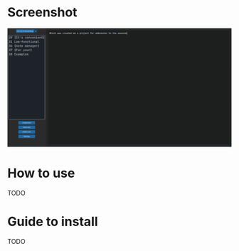 # Screenshot

![Screenshot](https://github.com/KaVoshnik/control_pj/blob/master/screenshot.png?raw=true)

# How to use

TODO

# Guide to install

TODO
